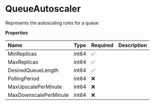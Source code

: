 # QueueAutoscaler

Represents the autoscaling rules for a queue

**Properties**

| Name                  | Type  | Required | Description |
| :-------------------- | :---- | :------- | :---------- |
| MinReplicas           | int64 | ✅       |             |
| MaxReplicas           | int64 | ✅       |             |
| DesiredQueueLength    | int64 | ✅       |             |
| PollingPeriod         | int64 | ❌       |             |
| MaxUpscalePerMinute   | int64 | ❌       |             |
| MaxDownscalePerMinute | int64 | ❌       |             |

